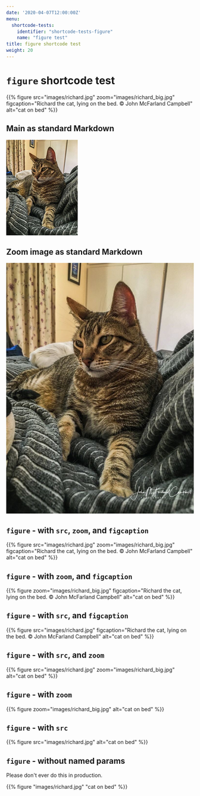 ```yaml
---
date: '2020-04-07T12:00:00Z'
menu:
  shortcode-tests:
    identifier: "shortcode-tests-figure"
    name: "figure test"
title: figure shortcode test 
weight: 20
---
```


# `figure` shortcode test

{{% 
   figure 
	src="images/richard.jpg"
	zoom="images/richard_big.jpg"
	figcaption="Richard the cat, lying on the bed. © John McFarland Campbell"
	alt="cat on bed"
%}}

## Main as standard Markdown

![richard the cat](images/richard.jpg)

## Zoom image as standard Markdown

![richard the cat](images/richard_big.jpg)

## `figure` - with `src`, `zoom`, and `figcaption`

{{% 
   figure 
	src="images/richard.jpg"
	zoom="images/richard_big.jpg"
	figcaption="Richard the cat, lying on the bed. © John McFarland Campbell"
	alt="cat on bed" 
%}}

## `figure` - with `zoom`, and `figcaption`

{{% 
   figure 
	zoom="images/richard_big.jpg"
	figcaption="Richard the cat, lying on the bed. © John McFarland Campbell"
	alt="cat on bed" 
%}}

## `figure` - with `src`, and `figcaption`

{{% 
   figure 
	src="images/richard.jpg"
	figcaption="Richard the cat, lying on the bed. © John McFarland Campbell"
	alt="cat on bed" 
%}}

## `figure` - with `src`, and `zoom`

{{% 
   figure 
	src="images/richard.jpg"
	zoom="images/richard_big.jpg"
	alt="cat on bed" 
%}}

## `figure` - with `zoom`

{{% 
   figure 
	zoom="images/richard_big.jpg"
	alt="cat on bed" 
%}}

## `figure` - with `src`

{{% 
   figure 
	src="images/richard.jpg"
	alt="cat on bed" 
%}}

## `figure` - without named params

Please don't ever do this in production.

{{% 
   figure 
	"images/richard.jpg"
	"cat on bed" 
%}}
### 